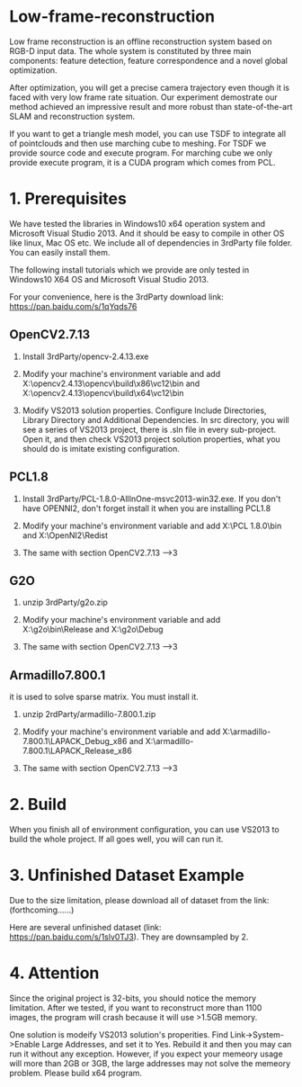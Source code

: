# Low-frame-reconstruction

Low frame reconstruction is an offline reconstruction system based on RGB-D input data. The whole system is constituted by three main components:
feature detection, feature correspondence and a novel global optimization.

After optimization, you will get a precise camera trajectory even though it is faced with very low frame rate situation. Our experiment demostrate our method achieved an impressive result and more robust than state-of-the-art SLAM and reconstruction system. 

If you want to get a triangle mesh model, you can use TSDF to integrate all of pointclouds and then use marching cube to meshing. For TSDF we provide source code and execute program. For marching cube we only provide execute program, it is a CUDA program which comes from PCL.  

# 1. Prerequisites

We have tested the libraries in Windows10 x64 operation system and Microsoft Visual Studio 2013. And it should be easy to compile in other OS like linux, Mac OS etc. We include all of dependencies in 3rdParty file folder. You can easily install them. 

The following install tutorials which we provide are only tested in Windows10 X64 OS and Microsoft Visual Studio 2013.

For your convenience, here is the 3rdParty download link:
https://pan.baidu.com/s/1qYqds76

OpenCV2.7.13
--------------------
1. Install 3rdParty/opencv-2.4.13.exe

2. Modify your machine's environment variable and add X:\opencv2.4.13\opencv\build\x86\vc12\bin and X:\opencv2.4.13\opencv\build\x64\vc12\bin

3. Modify VS2013 solution properties. Configure Include Directories, Library Directory and Additional Dependencies. In src directory, you will see a series of VS2013 project, there is .sln file in every sub-project. Open it, and then check VS2013 project solution properties, what you should do is imitate existing configuration.


PCL1.8
-------------------------
1. Install 3rdParty/PCL-1.8.0-AllInOne-msvc2013-win32.exe. If you don't have OPENNI2, don't forget install it when you are installing PCL1.8

2. Modify your machine's environment variable and add X:\PCL 1.8.0\bin and X:\OpenNI2\Redist

3. The same with section OpenCV2.7.13 -->3


G2O
------------------------
1. unzip 3rdParty/g2o.zip

2. Modify your machine's environment variable and add X:\g2o\bin\Release and X:\g2o\Debug

3. The same with section OpenCV2.7.13 -->3


Armadillo7.800.1
------------------------
it is used to solve sparse matrix. You must install it.

1. unzip 2rdParty/armadillo-7.800.1.zip

2. Modify your machine's environment variable and add X:\armadillo-7.800.1\LAPACK_Debug_x86 and X:\armadillo-7.800.1\LAPACK_Release_x86

3. The same with section OpenCV2.7.13 -->3



# 2. Build
When you finish all of environment configuration, you can use VS2013 to build the whole project. If all goes well, you will can run it.

# 3. Unfinished Dataset Example
Due to the size limitation, please download all of dataset from the link: (forthcoming......) 

Here are several unfinished dataset (link: https://pan.baidu.com/s/1slv0TJ3). They are downsampled by 2. 


# 4. Attention
Since the original project is 32-bits, you should notice the memory limitation. After we tested, if you want to reconstruct more than 1100 images, the program will crash because it will use >1.5GB memory. 

One solution is modeify VS2013 solution's properities. Find Link->System->Enable Large Addresses, and set it to Yes. Rebuild it and then you may can run it without any exception. However, if you expect your memeory usage will more than 2GB or 3GB, the large addresses may not solve the memeory problem. Please build x64 program.



